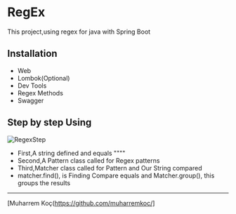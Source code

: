 # RegEx

This project,using regex for java with Spring Boot

## Installation
- Web
- Lombok(Optional)
- Dev Tools
- Regex Methods
- Swagger


## Step by step Using

![RegexStep](https://user-images.githubusercontent.com/80245013/133093026-113bb457-283a-4453-ae66-7edde5df2fbb.png)

- First,A string defined and equals  """"
- Second,A Pattern class called for Regex patterns
- Third,Matcher class called for Pattern and Our String compared
- matcher.find(), is Finding Compare equals and Matcher.group(),
this groups the results 

---
[Muharrem Koç(https://github.com/muharremkoc/]
